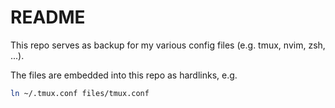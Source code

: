 # README

This repo serves as backup for my various config files (e.g. tmux, nvim, zsh, ...).

The files are embedded into this repo as hardlinks, e.g.

```bash
ln ~/.tmux.conf files/tmux.conf 
```
